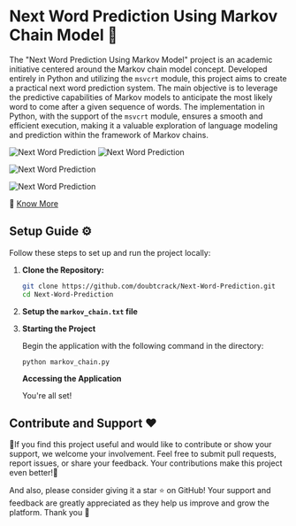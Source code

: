 # Next Word Prediction Using Markov Chain Model 🧮

The "Next Word Prediction Using Markov Model" project is an academic initiative centered around the Markov chain model concept. Developed entirely in Python and utilizing the `msvcrt` module, this project aims to create a practical next word prediction system. The main objective is to leverage the predictive capabilities of Markov models to anticipate the most likely word to come after a given sequence of words. The implementation in Python, with the support of the `msvcrt` module, ensures a smooth and efficient execution, making it a valuable exploration of language modeling and prediction within the framework of Markov chains.

![Next Word Prediction](https://blogger.googleusercontent.com/img/a/AVvXsEhOn27j6xVB_Vfp41t2HzW9loaCvOvEQNAisb6PoStRIcp8XOdyzPBGvxos0vNwvK-3XCczBZBhbtt8AWlc57uKxafd2sW0pTqyrsbK65Zy6m_IjnQrTHjiRZmoEd0Zoojy95RG1aqLDd_0c8z2yrTaAR7qlLXJElR3Aa_19UssM5xn_N1o0GexGnAgYmV_=w1200-h1200)
![Next Word Prediction](https://blogger.googleusercontent.com/img/a/AVvXsEiEas7jELEB27IdxlJ4Fj9rmPf8x5Te-nMXtqGQVkNVhVG_bIl-xrRtvSroJSKf4RbpXk21zZ3FcfMM40j_Gey7IroVYjlbO6DXe2NUGZwUF5P6bOeqV_6qefsMdQYJfrLbtahTu0N2WuNad7wZq-jzhLVNtJAOsfJXzutATkguCM2Zd9MhHNe6HPauV9MS=w1200-h1200)

![Next Word Prediction](https://blogger.googleusercontent.com/img/a/AVvXsEjFTaKM0LY4SwNvwp43lxaWMi0iCCvWrcrUDi4RPEuetcfT9gkZlj4Cuwv5B2vVAcRY2y7XZb0-SD-bk2vsAWlb9LA7I5AZboUxodFNISC-ZEv1_fqDeMvfE0eiUldCT_aDI20xFd54kj2n6qh-VMQixd-Dz-piFbBFIXpMx3d3HYWBCZLiYR0fAgrvaWQT=w2000-h1200)

![Next Word Prediction](https://blogger.googleusercontent.com/img/a/AVvXsEj7W88KZjwWKeA5OOrs7hLZtYetBLa-WvBAmZAlR1lzMijO2Is1Caspb18iYkeR1ZYdmsfJTuO0ZGJLLFeTHm2-Qt10_3QoyRX21XyyY7UgHore-CJEUxUccBGLpV3yEKBvMxnPsp3uRcbE2YkapflkYoiF8r0wvw2QqVxIne8czCNw1QcRBYOUwY568v5g)

🚀 [Know More](https://tksuryavanshi.blogspot.com/2023/09/next-word-prediction-using-markov-chain.html)

## Setup Guide ⚙️

Follow these steps to set up and run the project locally:

1. **Clone the Repository:**

   ```bash
   git clone https://github.com/doubtcrack/Next-Word-Prediction.git
   cd Next-Word-Prediction
   ```

2. **Setup the `markov_chain.txt` file**

3. **Starting the Project**

   Begin the application with the following command in the directory:

   ```
   python markov_chain.py
   ```

   **Accessing the Application**

   You're all set!

## Contribute and Support ❤️

🌟If you find this project useful and would like to contribute or show your support, we welcome your involvement. Feel free to submit pull requests, report issues, or share your feedback. Your contributions make this project even better!🌟

And also, please consider giving it a star ⭐ on GitHub! Your support and feedback are greatly appreciated as they help us improve and grow the platform. Thank you 💖

